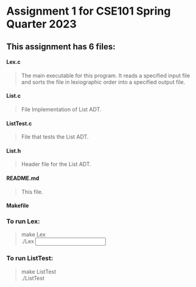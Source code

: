 # Assignment 1 for CSE101 Spring Quarter 2023  

## This assignment has 6 files:  
#### Lex.c  
> The main executable for this program. It reads a specified input file and sorts the file in lexiographic order into a specified output file.  
#### List.c  
> File Implementation of List ADT.  
#### ListTest.c  
> File that tests the List ADT.  
#### List.h  
> Header file for the List ADT.  
#### README.md  
> This file.  
#### Makefile  

### To run Lex:  
> make Lex  
> ./Lex <input file> <output file>   

### To run ListTest:  
> make ListTest  
> ./ListTest  
